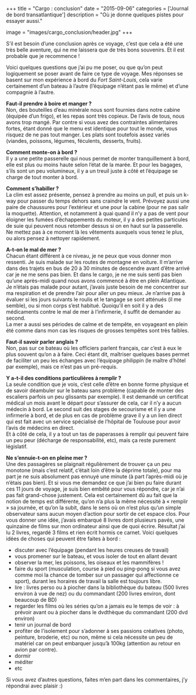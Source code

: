 +++
title = "Cargo : conclusion"
date = "2015-09-06"
categories = ['Journal de bord transatlantique']
description = "Où je donne quelques pistes pour essayer aussi."

image = "images/cargo_conclusion/header.jpg"
+++


S’il est besoin d’une conclusion après ce voyage, c’est que cela a été une très belle aventure, qui ne me laissera que de très bons souvenirs. Et il est probable que je recommence !

Voici quelques questions que j’ai pu me poser, ou que qu’on peut logiquement se poser avant de faire ce type de voyage. Mes réponses se basent sur mon expérience à bord du *Fort Saint-Louis*, cela varie certainement d’un bateau à l’autre (l’équipage n’étant pas le même) et d’une compagnie à l’autre.

**Faut-il prendre à boire et manger ?**<br />
Non, des bouteilles d’eau minérale nous sont fournies dans notre cabine (équipée d’un frigo), et les repas sont très copieux. De l’avis de tous, nous avons trop mangé. Par contre si vous avez des contraintes alimentaires fortes, étant donné que le menu est identique pour tout le monde, vous risquez de ne pas tout manger. Les plats sont toutefois assez variés (viandes, poissons, légumes, féculents, desserts, fruits).

**Comment monte-on à bord ?**<br/>
Il y a une petite passerelle qui nous permet de monter tranquillement à bord, elle est plus ou moins haute selon l’état de la marée. Et pour les bagages, s’ils sont un peu volumineux, il y a un treuil juste à côté et l’équipage se charge de tout monter à bord.

**Comment s’habiller ?**<br />
La clim est assez présente, pensez à prendre au moins un pull, et puis un k-way pour passer du temps dehors sans craindre le vent. Prévoyez aussi une paire de chaussures pour l’extérieur et une pour la cabine (pour ne pas salir la moquette).
Attention, et notamment à quai quand il n’y a pas de vent pour éloigner les fumées d’échappements du moteur, il y a des petites particules de suie qui peuvent nous retomber dessus si on en haut sur la passerelle. Ne mettez pas à ce moment là les vêtements auxquels vous tenez le plus, ou alors pensez à nettoyer rapidement.

**A-t-on le mal de mer ?**<br />
Chacun étant différent à ce niveau, je ne peux que vous donner mon ressenti. Je suis malade sur les routes de montagne en voiture. Il m’arrive dans des trajets en bus de 20 à 30 minutes de descendre avant d’être arrivé car je ne me sens pas bien. Et dans le cargo, je ne me suis senti pas bien qu’une après-midi quand nous avons commencé à être en plein Atlantique. Je n’étais pas malade pour autant, j’avais juste besoin de me concentrer sur ma respiration et de prendre l’air pour aller un peu mieux. Je n’arrive pas à évaluer si les jours suivants le roulis et le tangage se sont atténués (il me semble), ou si mon corps s’est habitué. Quoiqu’il en soit il y a des médicaments contre le mal de mer à l’infirmerie, il suffit de demander au second.<br />
La mer a aussi ses périodes de calme et de tempête, en voyageant en plein été comme dans mon cas les risques de grosses tempêtes sont très faibles.

**Faut-il savoir parler anglais ?**<br />
Non, pas sur ce bateau où les officiers parlent français, car c’est à eux le plus souvent qu’on a à faire. Ceci étant dit, maîtriser quelques bases permet de faciliter un peu les échanges avec l’équipage philippin (le maître d’hôtel par exemple), mais ce n’est pas un pré-requis.

**Y a-t-il des conditions particulières à remplir ?**<br />
La seule condition que je vois, c’est celle d’être en bonne forme physique et de savoir déambuler sur le bateau sans problème (capable de monter des escaliers parfois un peu glissants par exemple). Il est demandé un certificat médical un mois avant le départ pour s’assurer de cela, car il n’y a aucun médecin à bord. Le second suit des stages de secourisme et il y a une infirmerie à bord, et de plus en cas de problème grave il y a un lien direct qui est fait avec un service spécialisé de l’hôpital de Toulouse pour avoir l’avis de médecins en direct.<br />
Et à côté de cela, il y a tout un tas de paperasses à remplir qui peuvent faire un peu peur (décharge de responsabilité, etc), mais ça reste purement législatif.

**Ne s’ennuie-t-on en pleine mer ?**<br />
Une des passagères se plaignait régulièrement de trouver ça un peu monotone (mais c’est relatif, c’était loin d’être la déprime totale), pour ma part je ne suis absolument pas ennuyé une minute (à part l’après-midi où je n’étais pas bien). Et si vous me demandez ce que j’ai bien pu faire durant ces 11 jours de voyage, je suis bien embêté pour vous répondre, car je n’ai pas fait grand-chose justement. Cela est certainement dû au fait que la notion de temps est différente, qu’on n’a plus la même nécessité à « remplir » sa journée, et qu’on la subit, dans le sens où on n’est plus qu’un simple observateur sans aucun moyen d’action pour sortir de cet espace clos.
Pour vous donner une idée, j’avais embarqué 8 livres dont plusieurs pavés, une quinzaine de films sur mon ordinateur ainsi que de quoi écrire. Résultat j’ai lu 2 livres, regardé 3 films et rien écrit hormis ce carnet.
Voici quelques idées de choses qui peuvent être faites à bord :

* discuter avec l’équipage (pendant les heures creuses de travail)
* vous promener sur le bateau, et vous isoler de tout en allant devant
* observer la mer, les poissons, les oiseaux et les mammifères !
* faire du sport (musculation, course à pied ou ping-pong si vous avez comme moi la chance de tomber sur un passager qui affectionne ce sport), durant les horaires de travail la salle est toujours libre.
* lire : livres perso ou à piocher dans la bibliothèque du bateau (500 livres environ à vue de nez) ou du commandant (200 livres environ, dont beaucoup de BD)
* regarder les films où les séries qu’on a jamais eu le temps de voir : à prévoir avant ou à piocher dans le dvdthèque du commandant (200 dvd environ)
* tenir un journal de bord
* profiter de l’isolement pour s’adonner à ses passions créatives (photo, peinture, broderie, etc) ou non, même si cela nécessite un peu de matériel car on peut embarquer jusqu’à 100kg (attention au retour en avion par contre).
* dormir
* méditer
* etc

Si vous avez d’autres questions, faites m’en part dans les commentaires, j’y répondrai avec plaisir :)
